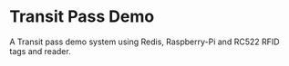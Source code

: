 # Transit Pass Demo

A Transit pass demo system using Redis, Raspberry-Pi and RC522 RFID tags and reader.
